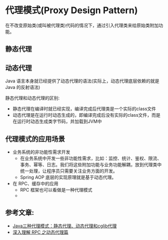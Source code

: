 # 代理模式(Proxy Design Pattern)
在不改变原始类(或叫被代理类)代码的情况下，通过引入代理类来给原始类附加功能。

## 静态代理

## 动态代理
Java 语言本身就已经提供了动态代理的语法(实际上，动态代理底层依赖的就是 Java 的反射语法)


静态代理和动态代理的区别:
- 静态代理在编译时就已经实现，编译完成后代理类是一个实际的class文件
- 动态代理是在运行时动态生成的，即编译完成后没有实际的class文件，而是在运行时动态生成类字节码，并加载到JVM中


## 代理模式的应用场景
- 业务系统的非功能性需求开发
  - 在业务系统中开发一些非功能性需求，比如：监控、统计、鉴权、限流、事务、幂等、日志。我们将这些附加功能与业务功能解耦，放到代理类中统一处理，让程序员只需要关注业务方面的开发。
  - Spring AOP 底层的实现原理就是基于动态代理。
- 在 RPC、缓存中的应用
  - RPC 框架也可以看做是一种代理模式
  - 

## 参考文章:
- [Java三种代理模式：静态代理、动态代理和cglib代理](https://segmentfault.com/a/1190000011291179)
- [深入理解 RPC 之动态代理篇](https://www.cnkirito.moe/rpc-dynamic-proxy/)